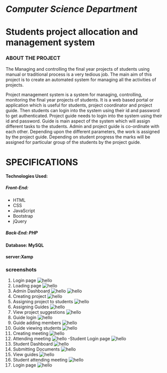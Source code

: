 # _Computer Science Department_

# **Students project allocation and management system**

### **ABOUT THE PROJECT**
  The Managing and controlling the final year projects of students using manual or traditional process is a very tedious job. The main aim of this project is to create an automated system for managing all the activities of projects.
 


Project management system is a system for managing, controlling, monitoring the final year projects of students. It is a web based portal or application which is useful for students, project coordinator and project guide.  Then   students can login into the system using their id and password to get authenticated.  Project guide needs to login into the system using their id and password. Guide is main aspect of the system which will assign different tasks to the students. Admin and project guide is co-ordinate with each other. Depending upon the different parameters, the work is assigned by the project guide. Depending on student progress the marks will be assigned for particular group of the students by the project guide.

# **SPECIFICATIONS**

#### Technologies Used:

##### **Front-End:**
- HTML
- CSS
- JavaScript
- Bootstrap
- jQuery

##### **Back-End: PHP**

#### **Database: MySQL**

#### **server:Xamp**

### screenshots

1. Login page
![hello](/Screenshots/image8.jpeg)
16. Loading page
![hello](/Screenshots/image10.jpeg)
2. Admin Dashboard
![hello](/Screenshots/image12.jpeg)
![hello](/Screenshots/image11.jpeg)
3. Creating project
![hello](/Screenshots/image13.jpeg)
4. Assigning project to students
![hello](/Screenshots/image14.jpeg)
5. Assigning Guides
![hello](/Screenshots/image15.jpeg)
6. View project suggestions
![hello](/Screenshots/image16.jpeg)
7. Guide login
![hello](/Screenshots/image17.jpeg)
8. Guide adding members
![hello](/Screenshots/image20.jpeg)
9. Guide viewing students
![hello](/Screenshots/image21.jpeg)
10. Creating meeting
![hello](/Screenshots/image22.jpeg)
11. Attending meeting
![hello](/Screenshots/image23.jpeg)
-Student Login page
![hello](/Screenshots/image12.jpeg)
12. Student Dashboard
![hello](/Screenshots/image24.jpeg)
13. Submitting Documents
![hello](/Screenshots/image25.jpeg)
14. View guides
![hello](/Screenshots/image26.jpeg)
15. Student attending meeting
![hello](/Screenshots/image27.jpeg)
16. Login page
![hello](/Screenshots/image12.jpeg)
